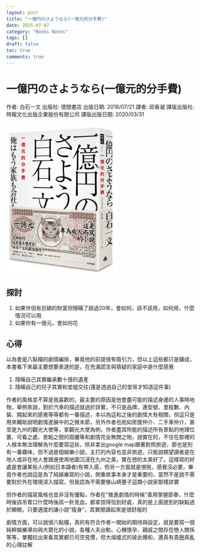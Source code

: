 ```yaml
---
layout: post
title: "一億円のさようなら(一億元的分手費)"
date: 2025-07-07
category: "Books Notes"
tags: []
draft: false
toc: true
comments: true
---
```


# 一億円のさようなら(一億元的分手費)
作者: 白石一文
出版社: 德間書店
出版日期: 2018/07/21
譯者: 邱香凝
譯版出版社: 時報文化出版企業股份有限公司
譯版出版日期: 2020/03/31

<img src="/assets/posts/一億元的分手費.jpg" alt="" width="300"/>
<!-- more -->

## 探討
1. 如果伴侶有巨額的財富但隱瞞了超過20年，會如何，該不該用，如何用，什麼情況可以用
2. 如果你有一億元，會如何花

## 心得
以為會是八點檔的劇情編排，畢竟他的前提很有吸引力，但以上這些都只是鋪成，本書看下來最主要想要表達的是，在充滿謊言與猜疑的家庭中是什麼感覺

1. 隱瞞自己其實繼承數十億的遺產
2. 隱瞞自己的兒子其實和堂姐交往(還是透過自己的堂哥才知道這件事)

作者的風格並不算是我喜歡的，最主要的原因是他會盡可能的描述身邊的人事時地物，舉例來說，對於汽車的描述就過於詳實，不只是品牌，連型號、里程數、內裝、開起來的感覺等等都有一番描述，本以為這和之後的劇情大有相關，但這只是用來輔助說明劇情進展中的之微末節，另外作者也宛如房屋仲介、二手車仲介，甚至是九州的觀光大使等，拿觀光大使為例，作者盡其所能的描述所有景點的地理位置、可看之處、景點之間的距離等和劇情完全無關之物，說實在的，不住在那裡的人根本無法理解為什麼要寫這些，除非拿出google map跟著對照旅遊，那也是別有一番趣味，但不過是個娛樂小說，主打的內容也並非旅遊，只能說期望讀者是在地人或非在地人會跟進使用地圖沉浸在九州之美，實在想的太美好了。這樣寫的好處是會讓某些人(例如日本讀者)有帶入感，但另一方面就是很拖，感覺沒必要，畢竟作者也說這是為了純娛樂寫的小說，側重故事本身才是重要的，當然不是說不需要對於外在環境深入描寫，但我認為不需要像山崎豐子這類小說家那樣詳實

但作者的描寫風格也並非沒有優點，作者在"推進劇情的時候"善用掌握節奏，什麼時後該吊胃口什麼時後該一針見血，都拿捏得恰到好處，真的是上面提到的缺點過於顯眼，只要適度的讓小說"瘦身"，其實閱讀起來是很舒服的

劇情方面，可以說很八點檔，真的有符合作者一開始的期待與設定，就是要寫一個純粹娛樂導向與大眾化的小說，各種人夫出軌、心機懷孕、親戚之間存在戀人關係等等，單獨拉出來看其實都已司空見慣，但大熔爐式的彼此攪和，還真有貴圈真亂的心理註解